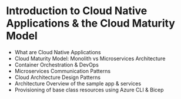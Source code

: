 #  Introduction to Cloud Native Applications & the Cloud Maturity Model

- What are Cloud Native Applications
- Cloud Maturity Model: Monolith vs Microservices Architecture
- Container Orchestration & DevOps
- Microservices Communication Patterns
- Cloud Architecture Design Patterns
- Architecture Overview of the sample app & services
- Provisioning of base class resources using Azure CLI & Bicep